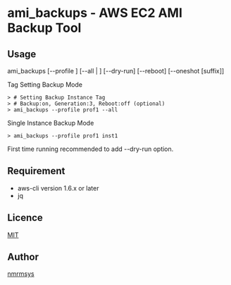 ami_backups - AWS EC2 AMI Backup Tool
====

## Usage
 ami_backups [--profile <prof>] [--all | <inst>] [--dry-run] [--reboot] [--oneshot [suffix]]

Tag Setting Backup Mode

    > # Setting Backup Instance Tag 
    > # Backup:on, Generation:3, Reboot:off (optional) 
    > ami_backups --profile prof1 --all 

Single Instance Backup Mode

    > ami_backups --profile prof1 inst1 

First time running recommended to add --dry-run option.

## Requirement
- aws-cli version 1.6.x or later
- jq 

## Licence

[MIT](http://opensource.org/licenses/mit-license.php)

## Author

[nmrmsys](https://github.com/nmrmsys)

